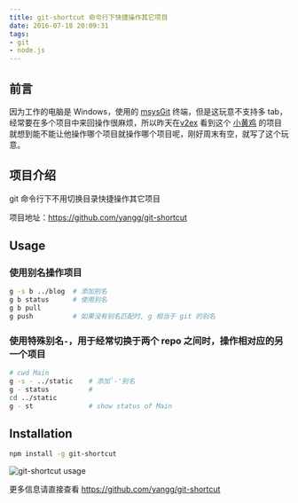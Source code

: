 ```yaml
---
title: git-shortcut 命令行下快捷操作其它项目
date: 2016-07-18 20:09:31
tags:
- git
- node.js
---
```

## 前言
因为工作的电脑是 Windows，使用的 [msysGit](https://github.com/msysgit/msysgit) 终端，但是这玩意不支持多 tab，经常要在多个项目中来回操作很麻烦，所以昨天在[v2ex](http://v2ex.com) 看到这个 [小黄鸡](https://github.com/chenminhua/chat_example) 的项目就想到能不能让他操作哪个项目就操作哪个项目呢，刚好周末有空，就写了这个玩意。

## 项目介绍
git 命令行下不用切换目录快捷操作其它项目

项目地址：https://github.com/yangg/git-shortcut
<!--more-->
## Usage

### 使用别名操作项目
```bash
g -s b ../blog  # 添加别名
g b status      # 使用别名
g b pull
g push          # 如果没有别名匹配时, g 相当于 git 的别名
```

### 使用特殊别名`-`，用于经常切换于两个 repo 之间时，操作相对应的另一个项目
```bash
# cwd Main
g -s - ../static    # 添加`-'别名
g - status          #
cd ../static
g - st              # show status of Main
```

## Installation
```bash
npm install -g git-shortcut
```

![git-shortcut usage](https://o8hio0x77.qnssl.com/i/brook_git-shortcut.gif)

更多信息请直接查看 https://github.com/yangg/git-shortcut
